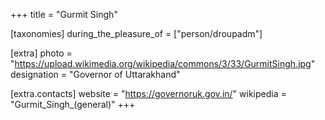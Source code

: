 +++
title = "Gurmit Singh"

[taxonomies]
during_the_pleasure_of = ["person/droupadm"]

[extra]
photo = "https://upload.wikimedia.org/wikipedia/commons/3/33/GurmitSingh.jpg"
designation = "Governor of Uttarakhand"

[extra.contacts]
website = "https://governoruk.gov.in/"
wikipedia = "Gurmit_Singh_(general)"
+++